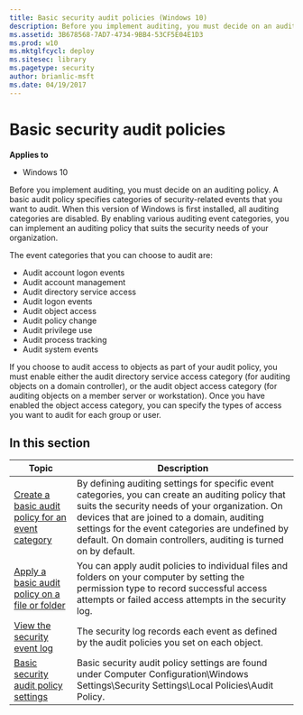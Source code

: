 ```yaml
---
title: Basic security audit policies (Windows 10)
description: Before you implement auditing, you must decide on an auditing policy.
ms.assetid: 3B678568-7AD7-4734-9BB4-53CF5E04E1D3
ms.prod: w10
ms.mktglfcycl: deploy
ms.sitesec: library
ms.pagetype: security
author: brianlic-msft
ms.date: 04/19/2017
---
```


# Basic security audit policies

**Applies to**
-   Windows 10

Before you implement auditing, you must decide on an auditing policy. A basic audit policy specifies categories of security-related events that you want to audit. When this version of Windows is first installed, all auditing categories are disabled. By enabling various auditing event categories, you can implement an auditing policy that suits the security needs of your organization.

The event categories that you can choose to audit are:

-   Audit account logon events
-   Audit account management
-   Audit directory service access
-   Audit logon events
-   Audit object access
-   Audit policy change
-   Audit privilege use
-   Audit process tracking
-   Audit system events

If you choose to audit access to objects as part of your audit policy, you must enable either the audit directory service access category (for auditing objects on a domain controller), or the audit object access category (for auditing objects on a member server or workstation). Once you have enabled the object access category, you can specify the types of access you want to audit for each group or user.

## In this section

| Topic | Description |
| - | - |
| [Create a basic audit policy for an event category](create-a-basic-audit-policy-settings-for-an-event-category.md) | By defining auditing settings for specific event categories, you can create an auditing policy that suits the security needs of your organization. On devices that are joined to a domain, auditing settings for the event categories are undefined by default. On domain controllers, auditing is turned on by default. |
| [Apply a basic audit policy on a file or folder](apply-a-basic-audit-policy-on-a-file-or-folder.md) | You can apply audit policies to individual files and folders on your computer by setting the permission type to record successful access attempts or failed access attempts in the security log. | 
| [View the security event log](view-the-security-event-log.md) | The security log records each event as defined by the audit policies you set on each object.| 
| [Basic security audit policy settings](basic-security-audit-policy-settings.md) | Basic security audit policy settings are found under Computer Configuration\Windows Settings\Security Settings\Local Policies\Audit Policy.|
 
 
